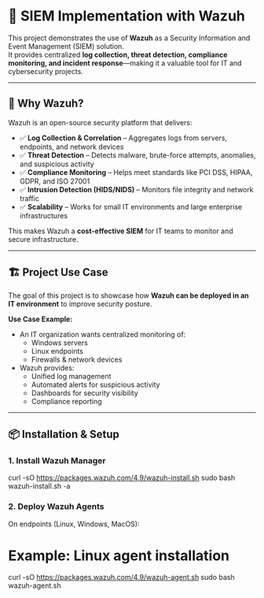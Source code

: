 # 🔐 SIEM Implementation with Wazuh

This project demonstrates the use of **Wazuh** as a Security Information and Event Management (SIEM) solution.  
It provides centralized **log collection, threat detection, compliance monitoring, and incident response**—making it a valuable tool for IT and cybersecurity projects.  

---

## 📌 Why Wazuh?
Wazuh is an open-source security platform that delivers:
- ✅ **Log Collection & Correlation** – Aggregates logs from servers, endpoints, and network devices  
- ✅ **Threat Detection** – Detects malware, brute-force attempts, anomalies, and suspicious activity  
- ✅ **Compliance Monitoring** – Helps meet standards like PCI DSS, HIPAA, GDPR, and ISO 27001  
- ✅ **Intrusion Detection (HIDS/NIDS)** – Monitors file integrity and network traffic  
- ✅ **Scalability** – Works for small IT environments and large enterprise infrastructures  

This makes Wazuh a **cost-effective SIEM** for IT teams to monitor and secure infrastructure.  

---

## 🏗️ Project Use Case
The goal of this project is to showcase how **Wazuh can be deployed in an IT environment** to improve security posture.  

**Use Case Example:**
- An IT organization wants centralized monitoring of:
  - Windows servers  
  - Linux endpoints  
  - Firewalls & network devices  
- Wazuh provides:
  - Unified log management  
  - Automated alerts for suspicious activity  
  - Dashboards for security visibility  
  - Compliance reporting  

---

## 📦 Installation & Setup

### 1. Install Wazuh Manager

curl -sO https://packages.wazuh.com/4.9/wazuh-install.sh
sudo bash wazuh-install.sh -a

### 2. Deploy Wazuh Agents

On endpoints (Linux, Windows, MacOS):

# Example: Linux agent installation
curl -sO https://packages.wazuh.com/4.9/wazuh-agent.sh
sudo bash wazuh-agent.sh
